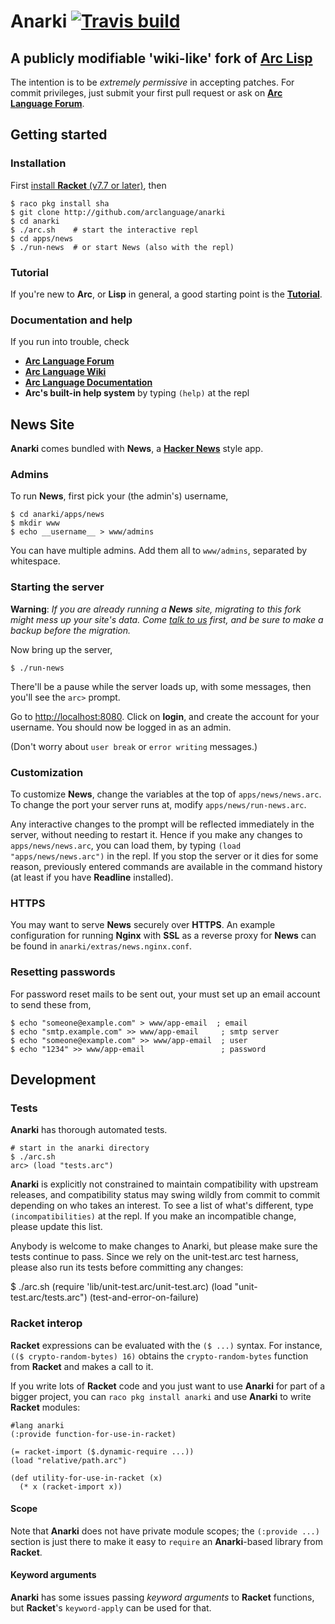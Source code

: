 # Anarki [![Travis build](https://travis-ci.org/arclanguage/anarki.svg?branch=master)](https://travis-ci.org/arclanguage/anarki)
## A publicly modifiable 'wiki-like' fork of [Arc Lisp](http://www.paulgraham.com/arc.html)

The intention is to be *extremely permissive* in accepting patches. For commit
privileges, just submit your first pull request or ask on [**Arc Language Forum**](http://arclanguage.org/forum).

## Getting started

### Installation

First [install **Racket** (v7.7 or later)](http://racket-lang.org), then

    $ raco pkg install sha
    $ git clone http://github.com/arclanguage/anarki
    $ cd anarki
    $ ./arc.sh    # start the interactive repl
    $ cd apps/news
    $ ./run-news  # or start News (also with the repl)

### Tutorial

If you're new to **Arc**, or **Lisp** in general, a good starting point is the [**Tutorial**](https://arclanguage.github.io/tut-anarki.html).


### Documentation and help

If you run into trouble, check

  * [**Arc Language Forum**](http://arclanguage.org/forum)
  * [**Arc Language Wiki**](http://sites.google.com/site/arclanguagewiki)
  * [**Arc Language Documentation**]( https://arclanguage.github.io/ref)
  * **Arc's built-in help system** by typing `(help)` at the repl

## News Site

**Anarki** comes bundled with **News**, a [**Hacker News**](https://news.ycombinator.com) style app.
 

### Admins

To run **News**, first pick your (the admin's) username,

    $ cd anarki/apps/news
    $ mkdir www
    $ echo __username__ > www/admins

You can have multiple admins. Add them all to `www/admins`, separated by whitespace.


### Starting the server
 
**Warning**: *If you are already running a **News** site, migrating to this fork
might mess up your site's data. Come [talk to us](http://arclanguage.org/forum)
first, and be sure to make a backup before the migration.*

Now bring up the server,

    $ ./run-news

There'll be a pause while the server loads up, with some messages, then you'll
see the `arc>` prompt.

Go to [http://localhost:8080](http://localhost:8080). Click on **login**, and
create the account for your username. You should now be logged in as an admin.

(Don't worry about `user break` or `error writing` messages.)


### Customization

To customize **News**, change the variables at the top of `apps/news/news.arc`. To change the port your server runs at, modify `apps/news/run-news.arc`.

Any interactive changes to the prompt will be reflected immediately in the server, without needing to restart it. Hence if you make any changes to `apps/news/news.arc`, you can load them, by typing `(load "apps/news/news.arc")` in the repl. If you stop the server or it dies for some reason, previously entered commands are available in the command history (at least if you have **Readline** installed).


### HTTPS

You may want to serve **News** securely over **HTTPS**. An example configuration for running **Nginx** with **SSL** as a reverse proxy for **News** can be found in `anarki/extras/news.nginx.conf`.

### Resetting passwords

For password reset mails to be sent out, your must set up an email account to send these from,

    $ echo "someone@example.com" > www/app-email  ; email
    $ echo "smtp.example.com" >> www/app-email     ; smtp server
    $ echo "someone@example.com" >> www/app-email  ; user
    $ echo "1234" >> www/app-email                 ; password

## Development

### Tests

**Anarki** has thorough automated tests. 

    # start in the anarki directory
    $ ./arc.sh
    arc> (load "tests.arc")

**Anarki** is explicitly not constrained to maintain compatibility with upstream
releases, and compatibility status may swing wildly from commit to commit
depending on who takes an interest. To see a list of what's different, type
`(incompatibilities)` at the repl. If you make an incompatible change, please
update this list.

Anybody is welcome to make changes to Anarki, but please make sure the tests
continue to pass. Since we rely on the unit-test.arc test harness, please also
run its tests before committing any changes:

  $ ./arc.sh
  (require 'lib/unit-test.arc/unit-test.arc)
  (load "unit-test.arc/tests.arc")
  (test-and-error-on-failure)

### Racket interop

**Racket** expressions can be evaluated with the `($ ...)` syntax. For instance, `(($ crypto-random-bytes) 16)` obtains the `crypto-random-bytes` function from **Racket** and makes a call to it.

If you write lots of **Racket** code and you just want to use **Anarki** for part of a bigger project, you can `raco pkg install anarki` and use **Anarki** to write **Racket** modules:

    #lang anarki
    (:provide function-for-use-in-racket)
    
    (= racket-import ($.dynamic-require ...))
    (load "relative/path.arc")
    
    (def utility-for-use-in-racket (x)
      (* x (racket-import x))

#### Scope
Note that **Anarki** does not have private module scopes; the `(:provide ...)` section is just there to make it easy to `require` an **Anarki**-based library from **Racket**.

#### Keyword arguments
**Anarki** has some issues passing *keyword arguments* to **Racket** functions, but **Racket**'s `keyword-apply` can be used for that.

